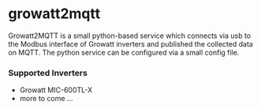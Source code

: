 # growatt2mqtt

Growatt2MQTT is a small python-based service which connects via usb to the Modbus interface of Growatt inverters and published the collected data on MQTT.
The python service can be configured via a small config file.

### Supported Inverters
- Growatt MIC-600TL-X
- more to come ...
